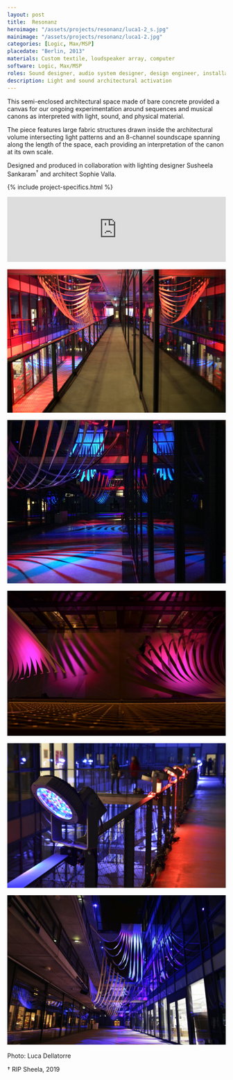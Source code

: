 ```yaml
---
layout: post
title:  Resonanz
heroimage: "/assets/projects/resonanz/luca1-2_s.jpg"
mainimage: "/assets/projects/resonanz/luca1-2.jpg"
categories: [Logic, Max/MSP]
placedate: "Berlin, 2013"
materials: Custom textile, loudspeaker array, computer
software: Logic, Max/MSP
roles: Sound designer, audio system designer, design engineer, installation coordinator
description: Light and sound architectural activation
---
```

<div class="project-narrative">
<p>This semi-enclosed architectural space made of bare concrete provided a canvas for our ongoing experimentation around sequences and musical canons as interpreted with light, sound, and physical material.</p>

<p>The piece features large fabric structures drawn inside the architectural volume intersecting light patterns and an 8-channel soundscape spanning along the length of the space, each providing an interpretation of the canon at its own scale.</p>

<p>Designed and produced in collaboration with lighting designer Susheela Sankaram<sup>†</sup> and architect Sophie Valla.</p>
</div>

{% include project-specifics.html %}

<div class="project-media">
<iframe width="100%" scrolling="yes" frameborder="no" allow="autoplay" src="https://w.soundcloud.com/player/?url=https%3A//api.soundcloud.com/tracks/144341249&color=%23ff5500&auto_play=false&hide_related=false&show_comments=true&show_user=true&show_reposts=false&show_teaser=true&visual=true"></iframe>

<p><img src="/assets/projects/resonanz/luca1 2.jpg"></p>
<p><img src="/assets/projects/resonanz/IMG_0740_s.jpg"></p>
<p><img src="/assets/projects/resonanz/luca3 2.jpg"></p>
<p><img src="/assets/projects/resonanz/luca5 2.jpg"></p>
<p><img src="/assets/projects/resonanz/Pano1 2.jpg"></p>
<p class="inline-descr">Photo: Luca Dellatorre</p>
<p class="inline-descr">† RIP Sheela, 2019</p>
</div>